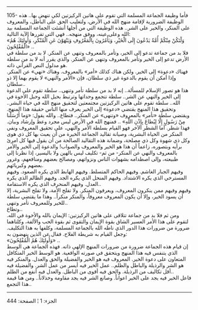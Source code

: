 ------------------------------------------------------------------------

105- فأما وظيفة الجماعة المسلمة التي تقوم على هاتين الركيزتين لكي تنهض
بها.. هذه الوظيفة الضرورية لإقامة منهج الله في الأرض، ولتغليب الحق على
الباطل، والمعروف على المنكر، والخير على الشر.. هذه الوظيفة التي من أجلها
أنشئت الجماعة المسلمة بيد الله وعلى عينه، ووفق منهجه.. فهي التي تقررها
الآية التالية:  
«وَلْتَكُنْ مِنْكُمْ أُمَّةٌ يَدْعُونَ إِلَى الْخَيْرِ، وَيَأْمُرُونَ بِالْمَعْرُوفِ وَيَنْهَوْنَ عَنِ الْمُنْكَرِ،
وَأُولئِكَ هُمُ الْمُفْلِحُونَ» ..  
فلا بد من جماعة تدعو إلى الخير، وتأمر بالمعروف وتنهى عن المنكر. لا بد من
سلطة في الأرض تدعو إلى الخير وتأمر بالمعروف وتنهى عن المنكر. والذي يقرر
أنه لا بد من سلطة هو مدلول النص القرآني ذاته.  
فهناك «دعوة» إلى الخير. ولكن هناك كذلك «أمر» بالمعروف. وهناك «نهي» عن
المنكر. وإذا أمكن أن يقوم بالدعوة غير ذي سلطان، فإن «الأمر والنهي» لا
يقوم بهما إلا ذو سلطان..  
هذا هو تصور الإسلام للمسألة.. إنه لا بد من سلطة تأمر وتنهى.. سلطة تقوم
على الدعوة إلى الخير والنهي عن الشر.. سلطة تتجمع وحداتها وترتبط بحبل
الله وحبل الأخوة في الله.. سلطة تقوم على هاتين الركيزتين مجتمعتين لتحقيق
منهج الله في حياة البشر.. وتحقيق هذا المنهج يقتضي «دعوة» إلى الخير يعرف
منها الناس حقيقة هذا المنهج. ويقتضي سلطة «تأمر» بالمعروف «وتنهى» عن
المنكر.. فتطاع.. والله يقول: «وَما أَرْسَلْنا مِنْ رَسُولٍ إِلَّا لِيُطاعَ بِإِذْنِ اللَّهِ» ..
فمنهج الله في الأرض ليس مجرد وعظ وإرشاد وبيان. فهذا شطر. أما الشطر الآخر
فهو القيام بسلطة الأمر والنهي، على تحقيق المعروف ونفي المنكر من الحياة
البشرية، وصيانة تقاليد الجماعة الخيرة من أن يعبث بها كل ذي هوى وكل ذي
شهوة وكل ذي مصلحة، وضمانة هذه التقاليد الصالحة من أن يقول فيها كل امرئ
برأيه وبتصوره، زاعماً أن هذا هو الخير والمعروف والصواب! والدعوة إلى الخير
والأمر بالمعروف والنهي عن المنكر- من ثم- تكليف ليس بالهين ولا باليسير،
إذا نظرنا إلى طبيعته، وإلى اصطدامه بشهوات الناس ونزواتهم، ومصالح بعضهم
ومنافعهم، وغرور بعضهم وكبريائهم.  
وفيهم الجبار الغاشم. وفيهم الحاكم المتسلط. وفيهم الهابط الذي يكره
الصعود. وفيهم المسترخي الذي يكره الاشتداد. وفيهم المنحل الذي يكره الجد.
وفيهم الظالم الذي يكره العدل. وفيهم المنحرف الذي يكره الاستقامة..  
وفيهم وفيهم ممن ينكرون المعروف، ويعرفون المنكر. ولا تفلح الأمة، ولا تفلح
البشرية، إلا أن يسود الخير، وإلا أن يكون المعروف معروفاً، والمنكر منكراً..
وهذا ما يقتضي سلطة للخير وللمعروف تأمر وتنهى..  
وتطاع..  
ومن ثم فلا بد من جماعة تتلاقى على هاتين الركيزتين: الإيمان بالله والأخوة
في الله. لتقوم على هذا الأمر العسير الشاق بقوة الإيمان والتقوى ثم بقوة
الحب والألفة، وكلتاهما ضرورة من ضرورات هذا الدور الذي ناطه الله بالجماعة
المسلمة، وكلفها به هذا التكليف. وجعل القيام به شريطة الفلاح. فقال عن
الذين ينهضون به:  
«وَأُولئِكَ هُمُ الْمُفْلِحُونَ» ..  
إن قيام هذه الجماعة ضرورة من ضرورات المنهج الإلهي ذاته. فهذه الجماعة هي
الوسط الذي يتنفس فيه هذا المنهج ويتحقق في صورته الواقعية. هو الوسط الخير
المتكافل المتعاون على دعوة الخير. المعروف فيه هو الخير والفضيلة والحق
والعدل. والمنكر فيه هو الشر والرذيلة والباطل والظلم.. عمل الخير فيه أيسر
من عمل الشر. والفضيلة فيه أقل تكاليف من الرذيلة. والحق فيه أقوى من
الباطل. والعدل فيه أنفع من الظلم..  
فاعل الخير فيه يجد على الخير اعواناً. وصانع الشر فيه يجد مقاومة وخذلاناً..
ومن هنا قيمة هذا التجمع..

------------------------------------------------------------------------

الجزء: 1 ¦ الصفحة: 444
